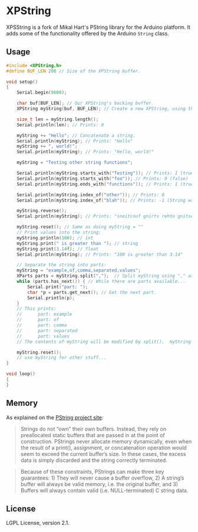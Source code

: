 # XPString
XPSString is a fork of Mikal Hart's PString library for the Arduino platform.  It adds some of the functionality offered by the Arduino `String` class.

## Usage
```C++
#include <XPString.h>
#define BUF_LEN 200 // Size of the XPString buffer.

void setup()
{
    Serial.begin(9600);

    char buf[BUF_LEN]; // Our XPString's backing buffer.
    XPString myString(buf, BUF_LEN); // Create a new XPString, using the created buffer.

    size_t len = myString.length();
    Serial.println(len); // Prints: 0

    myString += "Hello"; // Concatenate a string.
    Serial.println(myString); // Prints: "Hello"
    myString += ", world!";
    Serial.println(myString); // Prints: "Hello, world!"

    myString = "Testing other string functions";

    Serial.println(myString.starts_with("Testing")); // Prints: 1 (true)
    Serial.println(myString.starts_with("foo")); // Prints: 0 (false)
    Serial.println(myString.ends_with("functions")); // Prints: 1 (true)

    Serial.println(myString.index_of("other")); // Prints: 8
    Serial.println(myString.index_of("blah")); // Prints: -1 (String was not found)

    myString.reverse();
    Serial.println(myString); // Prints: "snoitcnuf gnirts rehto gnitseT"

    myString.reset(); // Same as doing myString = ""
    // Print values into the string:
    myString.println(100); // int
    myString.print(" is greater than "); // string
    myString.print(3.14f); // float
    Serial.println(myString); // Prints: "100 is greater than 3.14"

    // Separate the string into parts:
    myString = "example,of,comma,separated,values";
    XParts parts = myString.split(",");  // Split myString using "," as delimiter
    while (parts.has_next()) { // While there are parts available...
        Serial.print("part: ");
        char *p = parts.get_next(); // Get the next part.
        Serial.println(p);
    }
    // This prints:
    //      part: example
    //      part: of
    //      part: comma
    //      part: separated
    //      part: values
    // The contents of myString will be modified by split().  myString should not be modified by the user before has_next() returns false.

    myString.reset();
    // use myString for other stuff...
}

void loop()
{
}
```

## Memory
As explained on the [PString project site](http://arduiniana.org/libraries/pstring/):
>Strings do not “own” their own buffers. Instead, they rely on preallocated static buffers that are passed in at the point of construction. PStrings never allocate memory dynamically, even when the result of a print(), assignment, or concatenation operation would seem to exceed the current buffer’s size. In these cases, the excess data is simply discarded and the string correctly terminated.

>Because of these constraints, PStrings can make three key guarantees: 1) They will never cause a buffer overflow, 2) A string’s buffer will always be valid memory, i.e. the original buffer, and 3) Buffers will always contain valid (i.e. NULL-terminated) C string data.

## License
LGPL License, version 2.1.

